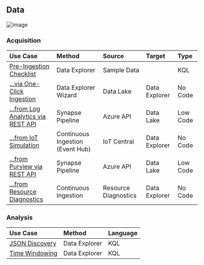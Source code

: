 ## Data

![image](https://user-images.githubusercontent.com/44923999/185972867-64465cc3-0769-4045-bc5d-672f573854c7.png)

### Acquisition

  Use Case | Method | Source | Target | Type
  :----- | :----- | :----- | :----- | :-----
  [Pre-Ingestion Checklist](Data_Acquisition_PreIngestionChecklist.md) | Data Explorer | Sample Data | | KQL
  [...via One-Click Ingestion](Data_Acquisition_OneClickIngestion.md) | Data Explorer Wizard | Data Lake | Data Explorer | No Code
  [...from Log Analytics via REST API](Data_Acquisition_fromLogAnalyticsAPI.md) | Synapse Pipeline | Azure API | Data Lake | Low Code
  [...from IoT Simulation](Data_Acquisition_fromIoTSimulation.md) | Continuous Ingestion (Event Hub) | IoT Central | Data Explorer | No Code
  [...from Purview via REST API](Data_Acquisition_fromPurviewAPI.md) | Synapse Pipeline | Azure API | Data Lake | Low Code
  [...from Resource Diagnostics](Data_Acquisition_fromResourceDiagnostics.md) | Continuous Ingestion | Resource Diagnostics | Data Explorer | No Code

### Analysis

  Use Case | Method | Language
  :----- | :----- | :-----
  [JSON Discovery](Data_Analysis_JSONDiscovery.md) | Data Explorer | KQL
  [Time Windowing](Data_Analysis_TimeWindowing.md) | Data Explorer | KQL
